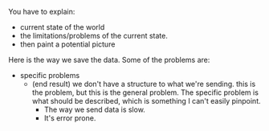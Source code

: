 
You have to explain:

- current state of the world
- the limitations/problems of the current state.
- then paint a potential picture

Here is the way we save the data. Some of the problems are:

- specific problems
  - (end result) we don't have a structure to what we're sending. this is the problem, but this is the general problem. The specific problem is what should be described, which is something I can't easily pinpoint.
    - The way we send data is slow.
    - It's error prone.
